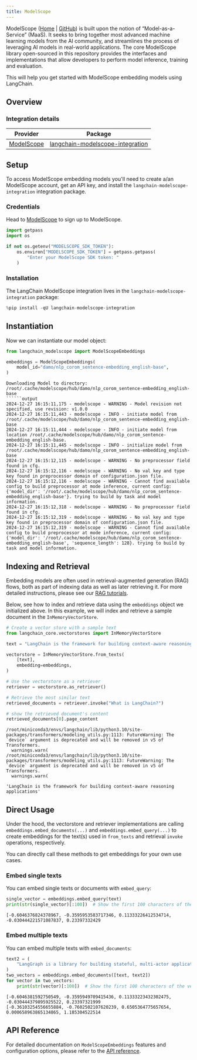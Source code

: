 ```yaml
---
title: ModelScope
---
```


ModelScope ([Home](https://www.modelscope.cn/) | [GitHub](https://github.com/modelscope/modelscope)) is built upon the notion of “Model-as-a-Service” (MaaS). It seeks to bring together most advanced machine learning models from the AI community, and streamlines the process of leveraging AI models in real-world applications. The core ModelScope library open-sourced in this repository provides the interfaces and implementations that allow developers to perform model inference, training and evaluation.

This will help you get started with ModelScope embedding models using LangChain.

## Overview

### Integration details

| Provider | Package |
|:--------:|:-------:|
| [ModelScope](/oss/integrations/providers/modelscope/) | [langchain-modelscope-integration](https://pypi.org/project/langchain-modelscope-integration/) |

## Setup

To access ModelScope embedding models you'll need to create a/an ModelScope account, get an API key, and install the `langchain-modelscope-integration` integration package.

### Credentials

Head to [ModelScope](https://modelscope.cn/) to sign up to ModelScope.

```python
import getpass
import os

if not os.getenv("MODELSCOPE_SDK_TOKEN"):
    os.environ["MODELSCOPE_SDK_TOKEN"] = getpass.getpass(
        "Enter your ModelScope SDK token: "
    )
```

### Installation

The LangChain ModelScope integration lives in the `langchain-modelscope-integration` package:

```python
%pip install -qU langchain-modelscope-integration
```

## Instantiation

Now we can instantiate our model object:

```python
from langchain_modelscope import ModelScopeEmbeddings

embeddings = ModelScopeEmbeddings(
    model_id="damo/nlp_corom_sentence-embedding_english-base",
)
```

```output
Downloading Model to directory: /root/.cache/modelscope/hub/damo/nlp_corom_sentence-embedding_english-base
``````output
2024-12-27 16:15:11,175 - modelscope - WARNING - Model revision not specified, use revision: v1.0.0
2024-12-27 16:15:11,443 - modelscope - INFO - initiate model from /root/.cache/modelscope/hub/damo/nlp_corom_sentence-embedding_english-base
2024-12-27 16:15:11,444 - modelscope - INFO - initiate model from location /root/.cache/modelscope/hub/damo/nlp_corom_sentence-embedding_english-base.
2024-12-27 16:15:11,445 - modelscope - INFO - initialize model from /root/.cache/modelscope/hub/damo/nlp_corom_sentence-embedding_english-base
2024-12-27 16:15:12,115 - modelscope - WARNING - No preprocessor field found in cfg.
2024-12-27 16:15:12,116 - modelscope - WARNING - No val key and type key found in preprocessor domain of configuration.json file.
2024-12-27 16:15:12,116 - modelscope - WARNING - Cannot find available config to build preprocessor at mode inference, current config: {'model_dir': '/root/.cache/modelscope/hub/damo/nlp_corom_sentence-embedding_english-base'}. trying to build by task and model information.
2024-12-27 16:15:12,318 - modelscope - WARNING - No preprocessor field found in cfg.
2024-12-27 16:15:12,319 - modelscope - WARNING - No val key and type key found in preprocessor domain of configuration.json file.
2024-12-27 16:15:12,319 - modelscope - WARNING - Cannot find available config to build preprocessor at mode inference, current config: {'model_dir': '/root/.cache/modelscope/hub/damo/nlp_corom_sentence-embedding_english-base', 'sequence_length': 128}. trying to build by task and model information.
```

## Indexing and Retrieval

Embedding models are often used in retrieval-augmented generation (RAG) flows, both as part of indexing data as well as later retrieving it. For more detailed instructions, please see our [RAG tutorials](/oss/tutorials/rag).

Below, see how to index and retrieve data using the `embeddings` object we initialized above. In this example, we will index and retrieve a sample document in the `InMemoryVectorStore`.

```python
# Create a vector store with a sample text
from langchain_core.vectorstores import InMemoryVectorStore

text = "LangChain is the framework for building context-aware reasoning applications"

vectorstore = InMemoryVectorStore.from_texts(
    [text],
    embedding=embeddings,
)

# Use the vectorstore as a retriever
retriever = vectorstore.as_retriever()

# Retrieve the most similar text
retrieved_documents = retriever.invoke("What is LangChain?")

# show the retrieved document's content
retrieved_documents[0].page_content
```

```output
/root/miniconda3/envs/langchain/lib/python3.10/site-packages/transformers/modeling_utils.py:1113: FutureWarning: The `device` argument is deprecated and will be removed in v5 of Transformers.
  warnings.warn(
/root/miniconda3/envs/langchain/lib/python3.10/site-packages/transformers/modeling_utils.py:1113: FutureWarning: The `device` argument is deprecated and will be removed in v5 of Transformers.
  warnings.warn(
```

```output
'LangChain is the framework for building context-aware reasoning applications'
```

## Direct Usage

Under the hood, the vectorstore and retriever implementations are calling `embeddings.embed_documents(...)` and `embeddings.embed_query(...)` to create embeddings for the text(s) used in `from_texts` and retrieval `invoke` operations, respectively.

You can directly call these methods to get embeddings for your own use cases.

### Embed single texts

You can embed single texts or documents with `embed_query`:

```python
single_vector = embeddings.embed_query(text)
print(str(single_vector)[:100])  # Show the first 100 characters of the vector
```

```output
[-0.6046376824378967, -0.3595953583717346, 0.11333226412534714, -0.030444221571087837, 0.23397332429
```

### Embed multiple texts

You can embed multiple texts with `embed_documents`:

```python
text2 = (
    "LangGraph is a library for building stateful, multi-actor applications with LLMs"
)
two_vectors = embeddings.embed_documents([text, text2])
for vector in two_vectors:
    print(str(vector)[:100])  # Show the first 100 characters of the vector
```

```output
[-0.6046381592750549, -0.3595949709415436, 0.11333223432302475, -0.030444379895925522, 0.23397321999
[-0.36103254556655884, -0.7602502107620239, 0.6505364775657654, 0.000658963865134865, 1.185304522514
```

## API Reference

For detailed documentation on `ModelScopeEmbeddings` features and configuration options, please refer to the [API reference](https://www.modelscope.cn/docs/sdk/pipelines).
